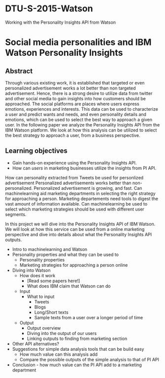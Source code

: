 # DTU-S-2015-Watson
Working with the Personality Insights API from Watson

# Social media personalities and IBM Watson Personality Insights

## Abstract

Through various existing work, it is established that targeted or even personalized advertisement works a lot better than non targeted advertisement. Hence, there is a strong desire to utilize data from twitter and other social media to gain insights into how customers should be approached. The social platforms are places where users express emotions, experiences and interests. This data can be used to characterize a user and predict wants and needs, and even personality details and emotions, which can be used to select the best way to approach a given user. In the following paper we analyze the Personality Insights API from the IBM Watson platform. We look at how this analysis can be utilized to select the best strategy to approach a user, from a business perspective. 

## Learning objectives

* Gain hands-on experience using the Personality Insights API.
* How can _users_ in marketing businesses utilize the insights from PI API.

How can personality extracted from Tweets be used for personlized advertisement
Personalized advertisements works better than non-personalized.
Personalized advertisement is growing, and fast.
Can machinelearning aid marketing departments in selecting the right strategy for approaching a person.
Marketing departements need tools to digest the vast amount of information available.
Can machinelearning be used to select which marketing strategies should be used with different user segments.

In this project we will dive into the Personality Insights API of IBM Watson. We will look at how this service can be used from a online marketing perspective and dive into details about what the Personality Insights API outputs. 



* Intro to machinelearning and Watson
* Personality properties and what they can be used to
    - Personality properties
    - Marketing strategies for approaching a person online
* Diving into Watson
    - How does it work
        + [Read some papers here!]
        + What does IBM claim that Watson can do
    - Input
        + What to input
            * Tweets
            * Blogs
            * Long/Short texts
            * Sample texts from a user over a longer period of time
    - Output
        + Output overview
        + Diving into the output of our users
        + Linking outputs to finding from marketing section
* Other API alternatives?
* Suggestions for simple data analysis tools that can be build easy
    - How much value can this analysis add
    - Compare the possible outputs of the simple analysis to that of PI API
* Conclusion - how much value can the PI API add to a marketing department
